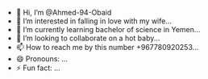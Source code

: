 - 👋 Hi, I’m @Ahmed-94-Obaid
- 👀 I’m interested in falling in love with my wife...
- 🌱 I’m currently learning bachelor of science in Yemen...
- 💞️ I’m looking to collaborate on a hot baby...
- 📫 How to reach me by this number +967780920253...
- 😄 Pronouns: ...
- ⚡ Fun fact: ...

<!---
Ahmed-94-Obaid/Ahmed-94-Obaid is a ✨ special ✨ repository because its `README.md` (this file) appears on your GitHub profile.
You can click the Preview link to take a look at your changes.
--->

